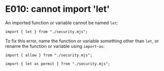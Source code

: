# E010: cannot import 'let'

An imported function or variable cannot be named `let`:

    import { let } from "./security.mjs";

To fix this error, name the function or variable something other than `let`, or
rename the function or variable using `import`-`as`:

    import { allow } from "./security.mjs";

    import { let as permit } from "./security.mjs";
